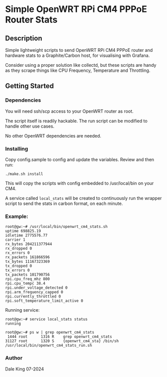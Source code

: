 # Simple OpenWRT RPi CM4 PPPoE Router Stats

## Description

Simple lightweight scripts to send OpenWRT RPi CM4 PPPoE router and hardware
stats to a Graphite/Carbon host, for visualising with Grafana.

Consider using a proper solution like collectd, but these scripts are handy
as they scrape things like CPU Frequency, Temperature and Throttling.

## Getting Started

### Dependencies

You will need ssh/scp access to your OpenWRT router as root.

The script itself is readily hackable.  The run script can be modified to
handle other use cases.

No other OpenWRT dependencies are needed.

### Installing

Copy config.sample to config and update the variables.  Review and then run:

```
./make.sh install
```

This will copy the scripts with config embedded to /usr/local/bin on your CM4.

A service called `local_stats` will be created to continuously run the
wrapper script to send the stats in carbon format, on each minute.

### Example:

```
root@gw:~# /usr/local/bin/openwrt_cm4_stats.sh
uptime 698825.19
idletime 2775576.77
carrier 1
rx_bytes 204211377944
rx_dropped 0
rx_errors 0
rx_packets 161866596
tx_bytes 11167323369
tx_dropped 0
tx_errors 0
tx_packets 101790756
rpi.cpu_freq_mhz 800
rpi.cpu_tempc 38.4
rpi.under_voltage_detected 0
rpi.arm_frequency_capped 0
rpi.currently_throttled 0
rpi.soft_temperature_limit_active 0
```

Running service:

```
root@gw:~# service local_stats status
running

root@gw:~# ps w | grep openwrt_cm4_stats
 1444 root      1316 R    grep openwrt_cm4_stats
31127 root      1320 S    {openwrt_cm4_sta} /bin/sh /usr/local/bin/openwrt_cm4_stats_run.sh
```

### Author

Dale King 07-2024
